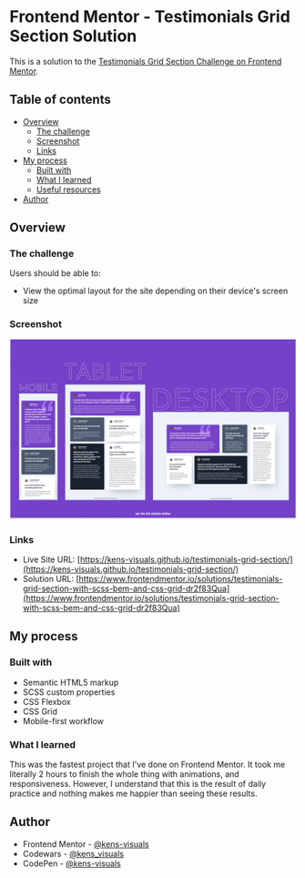 # Frontend Mentor - Testimonials Grid Section Solution

This is a solution to the [Testimonials Grid Section Challenge on Frontend Mentor](https://www.frontendmentor.io/challenges/testimonials-grid-section-Nnw6J7Un7).

## Table of contents

- [Overview](#overview)
  - [The challenge](#the-challenge)
  - [Screenshot](#screenshot)
  - [Links](#links)
- [My process](#my-process)
  - [Built with](#built-with)
  - [What I learned](#what-i-learned)
  - [Useful resources](#useful-resources)
- [Author](#author)

## Overview

### The challenge

Users should be able to:

- View the optimal layout for the site depending on their device's screen size

### Screenshot

![screenshot](./images/screenshot.png)

### Links

- Live Site URL: [https://kens-visuals.github.io/testimonials-grid-section/](https://kens-visuals.github.io/testimonials-grid-section/)
- Solution URL: [https://www.frontendmentor.io/solutions/testimonials-grid-section-with-scss-bem-and-css-grid-dr2f83Qua](https://www.frontendmentor.io/solutions/testimonials-grid-section-with-scss-bem-and-css-grid-dr2f83Qua)

## My process

### Built with

- Semantic HTML5 markup
- SCSS custom properties
- CSS Flexbox
- CSS Grid
- Mobile-first workflow

### What I learned

This was the fastest project that I've done on Frontend Mentor. It took me literally 2 hours to finish the whole thing with animations, and responsiveness. However, I understand that this is the result of daily practice and nothing makes me happier than seeing these results.

## Author

- Frontend Mentor - [@kens-visuals](https://www.frontendmentor.io/profile/kens-visuals)
- Codewars - [@kens_visuals](https://www.codewars.com/users/kens_visuals)
- CodePen - [@kens-visuals](https://codepen.io/kens-visuals)
